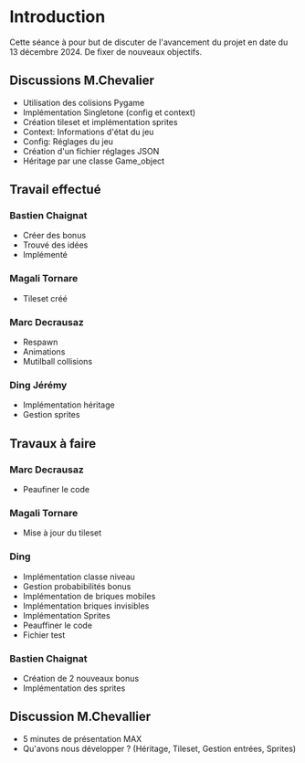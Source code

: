 # Introduction

Cette séance à pour but de discuter de l'avancement du projet en date du 13 décembre 2024.
De fixer de nouveaux objectifs.

## Discussions M.Chevalier

- Utilisation des colisions Pygame
- Implémentation Singletone (config et context)
- Création tileset et implémentation sprites
- Context: Informations d'état du jeu
- Config: Réglages du jeu
- Création d'un fichier réglages JSON
- Héritage par une classe Game_object

## Travail effectué

### Bastien Chaignat

- Créer des bonus
- Trouvé des idées
- Implémenté

### Magali Tornare

- Tileset créé

### Marc Decrausaz

- Respawn
- Animations
- Mutilball collisions

### Ding Jérémy

- Implémentation héritage
- Gestion sprites

## Travaux à faire

### Marc Decrausaz

- Peaufiner le code

### Magali Tornare

- Mise à jour du tileset

### Ding

- Implémentation classe niveau
- Gestion probabibilités bonus
- Implémentation de briques mobiles
- Implémentation briques invisibles
- Implémentation Sprites
- Peauffiner le code
- Fichier test

### Bastien Chaignat

- Création de 2 nouveaux bonus
- Implémentation des sprites

## Discussion M.Chevallier

- 5 minutes de présentation MAX
- Qu'avons nous développer ? (Héritage, Tileset, Gestion entrées, Sprites)
